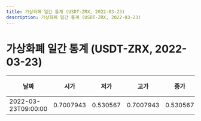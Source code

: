 ```yaml
---
title: 가상화폐 일간 통계 (USDT-ZRX, 2022-03-23)
description: 가상화폐 일간 통계 (USDT-ZRX, 2022-03-23)
---
```


가상화폐 일간 통계 (USDT-ZRX, 2022-03-23)
===

|날짜|시가|저가|고가|종가|비고|
|--|--|--|--|--|--|
|2022-03-23T09:00:00|0.7007943|0.530567|0.7007943|0.530567|    |
